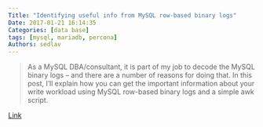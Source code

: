 ```yaml
---
Title: "Identifying useful info from MySQL row-based binary logs"
Date: 2017-01-21 16:14:35
Categories: [data base]
tags: [mysql, mariadb, percona]
Authors: sedlav
---
```


> As a MySQL DBA/consultant, it is part of my job to decode the MySQL binary logs – and there are a number of reasons for doing that. In this post, I’ll explain how you can get the important information about your write workload using MySQL row-based binary logs and a simple awk script.

[Link](http://www.percona.com/blog/2015/01/20/identifying-useful-information-mysql-row-based-binary-logs/)
